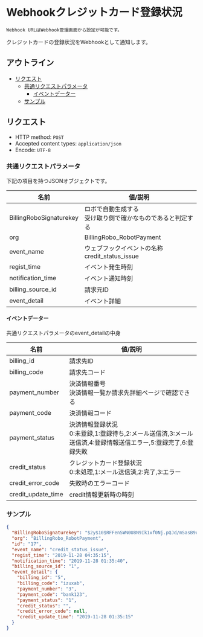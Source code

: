 # Webhookクレジットカード登録状況

`Webhook URLはWebhook管理画面から設定が可能です。`

クレジットカードの登録状況をWebhookとして通知します。

## アウトライン

- [リクエスト](#リクエスト)
  - [共通リクエストパラメータ](#共通リクエストパラメータ)
    - [イベントデーター](#イベントデーター)
  - [サンプル](#サンプル)

## リクエスト
- HTTP method: `POST`
- Accepted content types: `application/json`
- Encode: `UTF-8`

### 共通リクエストパラメータ

下記の項目を持つJSONオブジェクトです。

| 名前                                 | 値/説明                                      |
|--------------------------------------|----------------------------------------------|
| BillingRoboSignaturekey              | ロボで自動生成する <br> 受け取り側で確かなものであると判定する |
| org                                  | BillingRobo_RobotPayment                     |                              
| event_name                           | ウェブフックイベントの名称 <br> credit_status_issue |
| regist_time                          | イベント発生時刻                             |
| notification_time                    | イベント通知時刻                             |
| billing_source_id                    | 請求元ID                                     |
| event_detail                         | イベント詳細                                 |


#### イベントデーター

共通リクエストパラメータのevent_detailの中身

| 名前                  |  値/説明                              |
| --------------------- | --------------------------------------------- |
| billing_id            | 請求先ID                                      |
| billing_code          | 請求先コード                                  |
| payment_number        | 決済情報番号 <br> 決済情報一覧か請求先詳細ページで確認できる |
| payment_code          | 決済情報コード                                |
| payment_status        | 決済情報登録状況 <br> 0:未登録,1:登録待ち,2:メール送信済,3:メール送信済,4:登録情報送信エラー,5:登録完了,6:登録失敗 |
| credit_status         | クレジットカード登録状況 <br> 0:未処理,1:メール送信済,2:完了,3:エラー |
| credit_error_code     | 失敗時のエラーコード |
| credit_update_time    | credit情報更新時の時刻 |

### サンプル
```json
{
  "BillingRoboSignaturekey": "$2y$10$RFFenSWN0U8N9Ik1xf0Nj.pQJd/mSasB9ucofm1qTdYeTc8Ag9OLC",
  "org": "BillingRobo_RobotPayment",
  "id": "17",
  "event_name": "credit_status_issue",
  "regist_time": "2019-11-28 04:35:15",
  "notification_time": "2019-11-28 01:35:40",
  "billing_source_id": "1",
  "event_detail": {
    "billing_id": "5",
    "billing_code": "izuxab",
    "payment_number": "3",
    "payment_code": "bank123",
    "payment_status": "1",
    "credit_status": "",
    "credit_error_code": null,
    "credit_update_time": "2019-11-28 01:35:15"
  }
}
```
